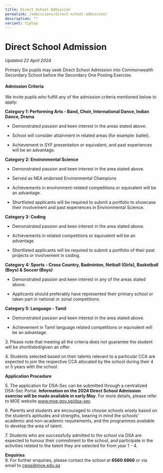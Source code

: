 ```yaml
---
title: Direct School Admission
permalink: /admissions/direct-school-admission/
description: ""
variant: tiptap
---
```

<h1>Direct School Admission</h1>
<p><em>Updated 22 April 2024</em>
</p>
<p>Primary Six pupils may seek Direct School Admission into Commonwealth
Secondary School before the Secondary One Posting Exercise.</p>
<h4>Admission Criteria</h4>
<p>We invite pupils who fulfill any of the admission criteria mentioned below
to apply:</p>
<p><strong>Category 1: Performing Arts - Band, Choir, International Dance, Indian Dance, Drama</strong>
</p>
<ul>
<li>
<p>Demonstrated passion and keen interest in the areas stated above.</p>
</li>
<li>
<p>School will consider attainment in related areas (for example: ballet).</p>
</li>
<li>
<p>Achievement in SYF presentation or equivalent, and past experiences will
be an advantage.</p>
</li>
</ul>
<p><strong>Category 2: Environmental Science</strong>
</p>
<ul>
<li>
<p>Demonstrated passion and keen interest in the area stated above.</p>
</li>
<li>
<p>Served as NEA endorsed Environmental Champions&nbsp;</p>
</li>
<li>
<p>Achievements in environment-related competitions or equivalent will be
an advantage.</p>
</li>
<li>
<p>Shortlisted applicants will be required to submit a portfolio to showcase
their involvement and past experiences in Environmental Science.</p>
</li>
</ul>
<p><strong>Category 3: Coding</strong>
</p>
<ul>
<li>
<p>Demonstrated passion and keen interest in the area stated above.</p>
</li>
<li>
<p>Achievements in related competitions or equivalent will be an advantage.</p>
</li>
<li>
<p>Shortlisted applicants will be required to submit a portfolio of their
past projects or involvement in coding.</p>
</li>
</ul>
<p><strong>Category 4: Sports - Cross Country, Badminton, Netball (Girls), Basketball (Boys) &amp; Soccer (Boys)</strong>
</p>
<ul data-tight="true" class="tight">
<li>
<p>Demonstrated passion and keen interest in any of the areas stated above.</p>
</li>
<li>
<p>Applicants should preferably have represented their primary school or
taken part in national or zonal competitions.</p>
</li>
</ul>
<p><strong>Category 5: Language - Tamil</strong>
</p>
<ul data-tight="true" class="tight">
<li>
<p>Demonstrated passion and keen interest in the area stated above.</p>
</li>
<li>
<p>Achievement in Tamil language related competitions or equivalent will
be an advantage.</p>
</li>
</ul>
<p>3. Please note that meeting all the criteria does not guarantee the student
will be shortlisted/given an offer.</p>
<p>4. Students selected based on their talents relevant to a particular CCA
are expected to join the respective CCA allocated by the school during
their 4 or 5 years with the school.</p>
<p><strong>Application Procedure</strong>
</p>
<p>5. The application for DSA-Sec can be submitted through a centralized
DSA-Sec Portal. <strong>Information on the 2024 Direct School Admission exercise will be made available in early May</strong>.
For more details, please refer to MOE website <a href="http://www.moe.gov.sg/dsa-sec" rel="noopener noreferrer nofollow" target="_blank">www.moe.gov.sg/dsa-sec</a>
</p>
<p>6. Parents and students are encouraged to choose schools wisely based
on the student’s&nbsp;aptitudes and strengths, bearing in mind the schools’
academic and non-academic&nbsp;requirements, and the programmes available
to develop the area of talent.</p>
<p>7.&nbsp;Students who are successfully admitted to the school via DSA are
expected to honour their&nbsp;commitment to the school, and participate
in the activities related to the talent they are selected&nbsp;for from
year 1 - 4.</p>
<p><strong>Enquiries</strong> 
<br>8. For further enquiries, please contact the school at&nbsp;<strong>6560 6866</strong>&nbsp;or
via email to&nbsp;<a href="mailto:cwss@moe.edu.sg" rel="noopener noreferrer nofollow" target="_blank">cwss@moe.edu.sg</a>
</p>